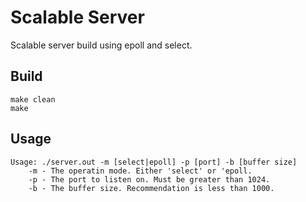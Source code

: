 # Scalable Server

Scalable server build using epoll and select.

## Build

    make clean
    make

## Usage

    Usage: ./server.out -m [select|epoll] -p [port] -b [buffer size]
        -m - The operatin mode. Either 'select' or 'epoll.
        -p - The port to listen on. Must be greater than 1024.
        -b - The buffer size. Recommendation is less than 1000.